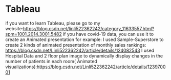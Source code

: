 # Tableau
if you want to learn Tableau, please go to my website:https://blog.csdn.net/linli522362242/category_11633557.html?spm=1001.2014.3001.5482
if you have covid-19 data, you can use it to create an Animated presentation
for example:
  I used Sample-Superstore to create 2 kinds of animated presentation of monthly sales rankings: https://blog.csdn.net/Linli522362242/article/details/124082543
  I used Hospital Data and 2 floor plan image to dynamically display changes in the number of patients in each room( Animated visualizations):https://blog.csdn.net/Linli522362242/article/details/123970001
